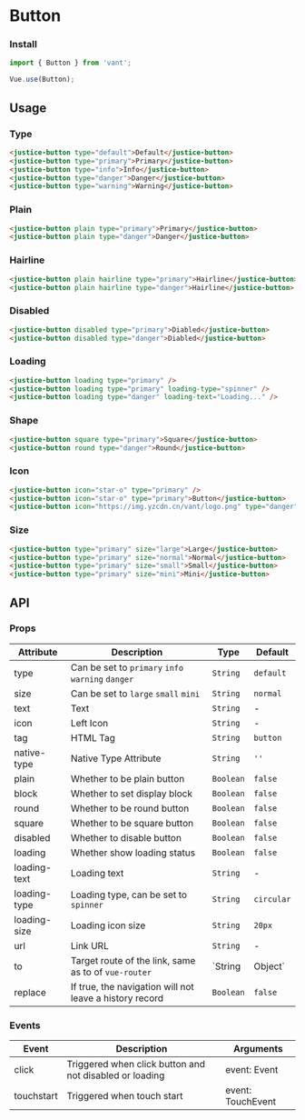 # Button

### Install

``` javascript
import { Button } from 'vant';

Vue.use(Button);
```

## Usage

### Type

```html
<justice-button type="default">Default</justice-button>
<justice-button type="primary">Primary</justice-button>
<justice-button type="info">Info</justice-button>
<justice-button type="danger">Danger</justice-button>
<justice-button type="warning">Warning</justice-button>
```

### Plain

```html
<justice-button plain type="primary">Primary</justice-button>
<justice-button plain type="danger">Danger</justice-button>
```

### Hairline

```html
<justice-button plain hairline type="primary">Hairline</justice-button>
<justice-button plain hairline type="danger">Hairline</justice-button>
```

### Disabled

```html
<justice-button disabled type="primary">Diabled</justice-button>
<justice-button disabled type="danger">Diabled</justice-button>
```

### Loading

```html 
<justice-button loading type="primary" />
<justice-button loading type="primary" loading-type="spinner" />
<justice-button loading type="danger" loading-text="Loading..." />
```

### Shape

```html 
<justice-button square type="primary">Square</justice-button>
<justice-button round type="danger">Round</justice-button>
```

### Icon

```html 
<justice-button icon="star-o" type="primary" />
<justice-button icon="star-o" type="primary">Button</justice-button>
<justice-button icon="https://img.yzcdn.cn/vant/logo.png" type="danger">Button</justice-button>
```

### Size

```html 
<justice-button type="primary" size="large">Large</justice-button>
<justice-button type="primary" size="normal">Normal</justice-button>
<justice-button type="primary" size="small">Small</justice-button>
<justice-button type="primary" size="mini">Mini</justice-button>
```

## API

### Props

| Attribute | Description | Type | Default |
|------|------|------|------|
| type | Can be set to `primary` `info` `warning` `danger` | `String` | `default` |
| size | Can be set to `large` `small` `mini` | `String` | `normal` |
| text | Text | `String` | - |
| icon | Left Icon | `String` | - |
| tag | HTML Tag | `String` | `button` |
| native-type | Native Type Attribute | `String` | `''` |
| plain | Whether to be plain button | `Boolean` | `false` |
| block | Whether to set display block | `Boolean` | `false` |
| round | Whether to be round button | `Boolean` | `false` |
| square | Whether to be square button | `Boolean` | `false` |
| disabled | Whether to disable button | `Boolean` | `false` |
| loading | Whether show loading status | `Boolean` | `false` |
| loading-text | Loading text | `String` | - |
| loading-type | Loading type, can be set to `spinner` | `String` | `circular` |
| loading-size | Loading icon size | `String` | `20px` |
| url | Link URL | `String` | - |
| to | Target route of the link, same as to of `vue-router` | `String | Object` | - |
| replace | If true, the navigation will not leave a history record | `Boolean` | `false` |

### Events

| Event | Description | Arguments |
|------|------|------|
| click | Triggered when click button and not disabled or loading | event: Event |
| touchstart | Triggered when touch start | event: TouchEvent |
